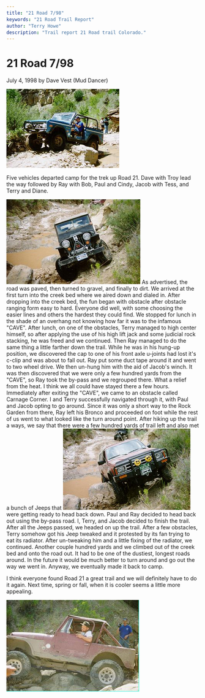 ```yaml
---
title: "21 Road 7/98"
keywords: "21 Road Trail Report"
author: "Terry Howe"
description: "Trail report 21 Road trail Colorado."
---
```

# 21 Road 7/98

July 4, 1998
by Dave Vest (Mud Dancer)

![Battlement Mesa](../../img/terry/trail/tr079804.jpg)

Five vehicles departed camp for the trek up Road 21. Dave with Troy lead the way followed by Ray with Bob, Paul and Cindy, Jacob with Tess, and Terry and Diane.

![Battlement Mesa](../../img/terry/trail/tr079803.jpg) As advertised, the road was paved, then turned to gravel, and finally to dirt. We arrived at the first turn into the creek bed where we aired down and dialed in. After dropping into the creek bed, the fun began with obstacle after obstacle ranging form easy to hard. Everyone did well, with some choosing the easier lines and others the hardest they could find. We stopped for lunch in the shade of an overhang not knowing how far it was to the infamous "CAVE". After lunch, on one of the obstacles, Terry managed to high center himself, so after applying the use of his high lift jack and some judicial rock stacking, he was freed and we continued. Then Ray managed to do the same thing a little farther down the trail. While he was in his hung-up position, we discovered the cap to one of his front axle u-joints had lost it's c-clip and was about to fall out. Ray put some duct tape around it and went to two wheel drive. We then un-hung him with the aid of Jacob's winch. It was then discovered that we were only a few hundred yards from the "CAVE", so Ray took the by-pass and we regrouped there. What a relief from the heat. I think we all could have stayed there a few hours. Immediately after exiting the "CAVE", we came to an obstacle called Carnage Corner. I and Terry successfully navigated through it, with Paul and Jacob opting to go around. Since it was only a short way to the Rock Garden from there, Ray left his Bronco and proceeded on foot while the rest of us went to what looked like the turn around point. After hiking up the trail a ways, we say that there were a few hundred yards of trail left and also met a bunch of Jeeps that ![Battlement Mesa](../../img/terry/trail/tr079802.jpg) were getting ready to head back down. Paul and Ray decided to head back out using the by-pass road. I, Terry, and Jacob decided to finish the trail. After all the Jeeps passed, we headed on up the trail. After a few obstacles, Terry somehow got his Jeep tweaked and it protested by its fan trying to eat its radiator. After un-tweaking him and a little fixing of the radiator, we continued. Another couple hundred yards and we climbed out of the creek bed and onto the road out. It had to be one of the dustiest, longest roads around. In the future it would be much better to turn around and go out the way we went in. Anyway, we eventually made it back to camp.

I think everyone found Road 21 a great trail and we will definitely have to do it again. Next time, spring or fall, when it is cooler seems a little more appealing.

![Battlement Mesa](../../img/terry/trail/tr079801.jpg)